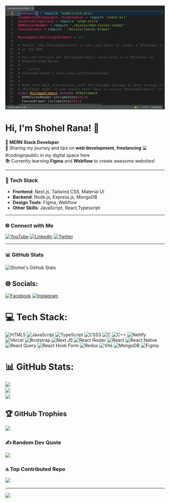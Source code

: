 ![Your Alt Text](./2DYg.gif)

# Hi, I'm Shohel Rana! 👋

🚀 **MERN Stack Developer**  
🎥 Sharing my journey and tips on **web development**, **freelancing**
💻 #codinginpublic in my digital space here  
📚 Currently learning **Figma** and **Webflow** to create awesome websites!  

---

### 🚀 Tech Stack
- **Frontend**: Next.js, Tailwind CSS, Material UI
- **Backend**: Node.js, Express.js, MongoDB
- **Design Tools**: Figma, Webflow
- **Other Skills**:  JavaScript, React,Typesvript

---

### 🌐 Connect with Me
[![YouTube](https://img.shields.io/badge/YouTube-FF0000?style=flat&logo=youtube&logoColor=white)](https://youtube.com)
[![LinkedIn](https://img.shields.io/badge/LinkedIn-0077B5?style=flat&logo=linkedin&logoColor=white)](https://linkedin.com)
[![Twitter](https://img.shields.io/badge/Twitter-1DA1F2?style=flat&logo=twitter&logoColor=white)](https://twitter.com)

---

### 📊 GitHub Stats
![Shohel's GitHub Stats](https://github-readme-stats.vercel.app/api?username=shohelrana&show_icons=true&theme=radical)



## 🌐 Socials:
[![Facebook](https://img.shields.io/badge/Facebook-%231877F2.svg?logo=Facebook&logoColor=white)](https://facebook.com/shohelranaprtb) [![Instagram](https://img.shields.io/badge/Instagram-%23E4405F.svg?logo=Instagram&logoColor=white)](https://instagram.com/shohelrana2002) 

# 💻 Tech Stack:
![HTML5](https://img.shields.io/badge/html5-%23E34F26.svg?style=for-the-badge&logo=html5&logoColor=white) ![JavaScript](https://img.shields.io/badge/javascript-%23323330.svg?style=for-the-badge&logo=javascript&logoColor=%23F7DF1E) ![TypeScript](https://img.shields.io/badge/typescript-%23007ACC.svg?style=for-the-badge&logo=typescript&logoColor=white) ![CSS3](https://img.shields.io/badge/css3-%231572B6.svg?style=for-the-badge&logo=css3&logoColor=white) ![C](https://img.shields.io/badge/c-%2300599C.svg?style=for-the-badge&logo=c&logoColor=white) ![C++](https://img.shields.io/badge/c++-%2300599C.svg?style=for-the-badge&logo=c%2B%2B&logoColor=white) ![Netlify](https://img.shields.io/badge/netlify-%23000000.svg?style=for-the-badge&logo=netlify&logoColor=#00C7B7) ![Vercel](https://img.shields.io/badge/vercel-%23000000.svg?style=for-the-badge&logo=vercel&logoColor=white) ![Bootstrap](https://img.shields.io/badge/bootstrap-%238511FA.svg?style=for-the-badge&logo=bootstrap&logoColor=white) ![Next JS](https://img.shields.io/badge/Next-black?style=for-the-badge&logo=next.js&logoColor=white) ![React Router](https://img.shields.io/badge/React_Router-CA4245?style=for-the-badge&logo=react-router&logoColor=white) ![React](https://img.shields.io/badge/react-%2320232a.svg?style=for-the-badge&logo=react&logoColor=%2361DAFB) ![React Native](https://img.shields.io/badge/react_native-%2320232a.svg?style=for-the-badge&logo=react&logoColor=%2361DAFB) ![React Query](https://img.shields.io/badge/-React%20Query-FF4154?style=for-the-badge&logo=react%20query&logoColor=white) ![React Hook Form](https://img.shields.io/badge/React%20Hook%20Form-%23EC5990.svg?style=for-the-badge&logo=reacthookform&logoColor=white) ![Redux](https://img.shields.io/badge/redux-%23593d88.svg?style=for-the-badge&logo=redux&logoColor=white) ![Vite](https://img.shields.io/badge/vite-%23646CFF.svg?style=for-the-badge&logo=vite&logoColor=white) ![MongoDB](https://img.shields.io/badge/MongoDB-%234ea94b.svg?style=for-the-badge&logo=mongodb&logoColor=white) ![Figma](https://img.shields.io/badge/figma-%23F24E1E.svg?style=for-the-badge&logo=figma&logoColor=white)
# 📊 GitHub Stats:
![](https://github-readme-stats.vercel.app/api?username=shohelrana2002&theme=dark&hide_border=false&include_all_commits=false&count_private=false)<br/>
![](https://github-readme-streak-stats.herokuapp.com/?user=shohelrana2002&theme=dark&hide_border=false)<br/>
![](https://github-readme-stats.vercel.app/api/top-langs/?username=shohelrana2002&theme=dark&hide_border=false&include_all_commits=false&count_private=false&layout=compact)

## 🏆 GitHub Trophies
![](https://github-profile-trophy.vercel.app/?username=shohelrana2002&theme=radical&no-frame=false&no-bg=true&margin-w=4)

### ✍️ Random Dev Quote
![](https://quotes-github-readme.vercel.app/api?type=horizontal&theme=radical)

### 🔝 Top Contributed Repo
![](https://github-contributor-stats.vercel.app/api?username=shohelrana2002&limit=5&theme=dark&combine_all_yearly_contributions=true)

---
[![](https://visitcount.itsvg.in/api?id=shohelrana2002&icon=0&color=0)](https://visitcount.itsvg.in)

<!-- Proudly created with GPRM ( https://gprm.itsvg.in ) -->
